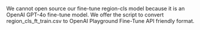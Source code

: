 We cannot open source our fine-tune region-cls model because it is an OpenAI GPT-4o fine-tune model. We offer the script to convert region_cls_ft_train.csv to OpenAI Playground Fine-Tune API friendly format. 